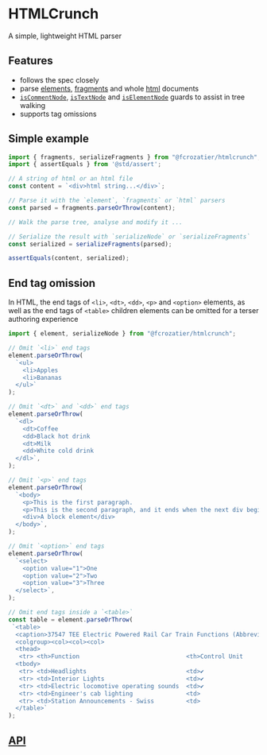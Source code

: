 # HTMLCrunch

A simple, lightweight HTML parser

## Features

- follows the spec closely
- parse [elements](https://jsr.io/@fcrozatier/htmlcrunch/doc/~/element), [fragments](https://jsr.io/@fcrozatier/htmlcrunch/doc/~/fragments) and whole [html](https://jsr.io/@fcrozatier/htmlcrunch/doc/~/html) documents
- [`isCommentNode`](https://jsr.io/@fcrozatier/htmlcrunch/doc/~/isCommentNode), [`isTextNode`](https://jsr.io/@fcrozatier/htmlcrunch/doc/~/isTextNode) and [`isElementNode`](https://jsr.io/@fcrozatier/htmlcrunch/doc/~/isElementNode) guards to assist in tree walking
- supports tag omissions

## Simple example

```ts
import { fragments, serializeFragments } from "@fcrozatier/htmlcrunch";
import { assertEquals } from '@std/assert';

// A string of html or an html file
const content = `<div>html string...</div>`;

// Parse it with the `element`, `fragments` or `html` parsers
const parsed = fragments.parseOrThrow(content);

// Walk the parse tree, analyse and modify it ...

// Serialize the result with `serializeNode` or `serializeFragments`
const serialized = serializeFragments(parsed);

assertEquals(content, serialized);
```

## End tag omission

In HTML, the end tags of `<li>`, `<dt>`, `<dd>`, `<p>` and `<option>` elements, as well as the end tags of `<table>` children elements can be omitted for a terser authoring experience

```ts
import { element, serializeNode } from "@fcrozatier/htmlcrunch";

// Omit `<li>` end tags
element.parseOrThrow(
  `<ul>
    <li>Apples
    <li>Bananas
  </ul>`
);

// Omit `<dt>` and `<dd>` end tags
element.parseOrThrow(
  `<dl>
    <dt>Coffee
    <dd>Black hot drink
    <dt>Milk
    <dd>White cold drink
  </dl>`,
);

// Omit `<p>` end tags
element.parseOrThrow(
  `<body>
    <p>This is the first paragraph.
    <p>This is the second paragraph, and it ends when the next div begins.
    <div>A block element</div>
  </body>`,
);

// Omit `<option>` end tags
element.parseOrThrow(
  `<select>
    <option value="1">One
    <option value="2">Two
    <option value="3">Three
  </select>`,
);

// Omit end tags inside a `<table>`
const table = element.parseOrThrow(
 `<table>
  <caption>37547 TEE Electric Powered Rail Car Train Functions (Abbreviated)
  <colgroup><col><col><col>
  <thead>
   <tr> <th>Function                              <th>Control Unit     <th>Central Station
  <tbody>
   <tr> <td>Headlights                            <td>✔                <td>✔
   <tr> <td>Interior Lights                       <td>✔                <td>✔
   <tr> <td>Electric locomotive operating sounds  <td>✔                <td>✔
   <tr> <td>Engineer's cab lighting               <td>                 <td>✔
   <tr> <td>Station Announcements - Swiss         <td>                 <td>✔
  </table>`
);
```

## [API](https://jsr.io/@fcrozatier/htmlcrunch/doc)
